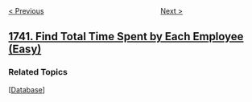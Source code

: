 <!--|This file generated by command(leetcode description); DO NOT EDIT.    |-->
<!--+----------------------------------------------------------------------+-->
<!--|@author    openset <openset.wang@gmail.com>                           |-->
<!--|@link      https://github.com/openset                                 |-->
<!--|@home      https://github.com/openset/leetcode                        |-->
<!--+----------------------------------------------------------------------+-->

[< Previous](../find-distance-in-a-binary-tree "Find Distance in a Binary Tree")
　　　　　　　　　　　　　　　　
[Next >](../maximum-number-of-balls-in-a-box "Maximum Number of Balls in a Box")

## [1741. Find Total Time Spent by Each Employee (Easy)](https://leetcode.com/problems/find-total-time-spent-by-each-employee "查找每个员工花费的总时间")



### Related Topics
  [[Database](../../tag/database/README.md)]
